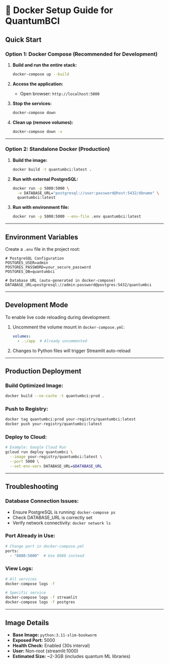 # 🐳 Docker Setup Guide for QuantumBCI

## Quick Start

### Option 1: Docker Compose (Recommended for Development)

1. **Build and run the entire stack:**
   ```bash
   docker-compose up --build
   ```

2. **Access the application:**
   - Open browser: `http://localhost:5000`

3. **Stop the services:**
   ```bash
   docker-compose down
   ```

4. **Clean up (remove volumes):**
   ```bash
   docker-compose down -v
   ```

---

### Option 2: Standalone Docker (Production)

1. **Build the image:**
   ```bash
   docker build -t quantumbci:latest .
   ```

2. **Run with external PostgreSQL:**
   ```bash
   docker run -p 5000:5000 \
     -e DATABASE_URL="postgresql://user:password@host:5432/dbname" \
     quantumbci:latest
   ```

3. **Run with environment file:**
   ```bash
   docker run -p 5000:5000 --env-file .env quantumbci:latest
   ```

---

## Environment Variables

Create a `.env` file in the project root:

```env
# PostgreSQL Configuration
POSTGRES_USER=admin
POSTGRES_PASSWORD=your_secure_password
POSTGRES_DB=quantumbci

# Database URL (auto-generated in docker-compose)
DATABASE_URL=postgresql://admin:password@postgres:5432/quantumbci
```

---

## Development Mode

To enable live code reloading during development:

1. Uncomment the volume mount in `docker-compose.yml`:
   ```yaml
   volumes:
     - .:/app  # Already uncommented
   ```

2. Changes to Python files will trigger Streamlit auto-reload

---

## Production Deployment

### Build Optimized Image:
```bash
docker build --no-cache -t quantumbci:prod .
```

### Push to Registry:
```bash
docker tag quantumbci:prod your-registry/quantumbci:latest
docker push your-registry/quantumbci:latest
```

### Deploy to Cloud:
```bash
# Example: Google Cloud Run
gcloud run deploy quantumbci \
  --image your-registry/quantumbci:latest \
  --port 5000 \
  --set-env-vars DATABASE_URL=$DATABASE_URL
```

---

## Troubleshooting

### Database Connection Issues:
- Ensure PostgreSQL is running: `docker-compose ps`
- Check DATABASE_URL is correctly set
- Verify network connectivity: `docker network ls`

### Port Already in Use:
```bash
# Change port in docker-compose.yml
ports:
  - "8080:5000"  # Use 8080 instead
```

### View Logs:
```bash
# All services
docker-compose logs -f

# Specific service
docker-compose logs -f streamlit
docker-compose logs -f postgres
```

---

## Image Details

- **Base Image:** `python:3.11-slim-bookworm`
- **Exposed Port:** 5000
- **Health Check:** Enabled (30s interval)
- **User:** Non-root (streamlit:1000)
- **Estimated Size:** ~2-3GB (includes quantum ML libraries)
